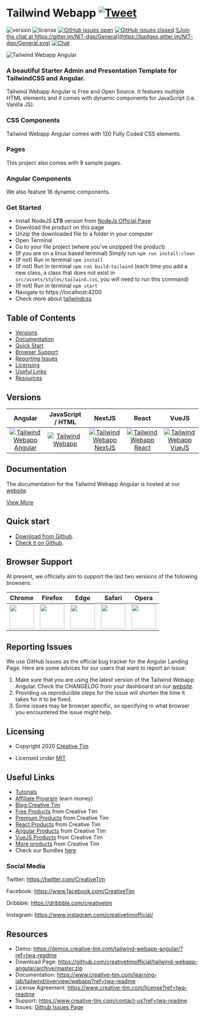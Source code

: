 # Tailwind Webapp <a href="https://twitter.com/intent/tweet?url=https%3A%2F%2Fwww.creative-tim.com%2Flearning-lab%2Ftailwindcss-starter-project%23%2Fpresentation&text=Tailwind%20Starter%20Kit%20by%20Creative%20Tim&original_referer=&via=Creative%20Tim&hashtags=creativetim" target="_blank">![Tweet](https://img.shields.io/twitter/url/http/shields.io.svg?style=social&logo=twitter)</a>

![version](https://img.shields.io/badge/version-1.0.0-blue.svg) ![license](https://img.shields.io/badge/license-MIT-blue.svg) <a href="https://github.com/creativetimofficial/tailwind-webapp-angular/issues?q=is%3Aopen+is%3Aissue" target="_blank">![GitHub issues open](https://img.shields.io/github/issues/creativetimofficial/tailwind-webapp-angular.svg)</a> <a href="https://github.com/creativetimofficial/tailwind-webapp-angular/issues?q=is%3Aissue+is%3Aclosed" target="_blank">![GitHub issues closed](https://img.shields.io/github/issues-closed-raw/creativetimofficial/tailwind-webapp-angular.svg)</a> <a href="https://gitter.im/creative-tim-general/Lobby" target="_blank">![Join the chat at https://gitter.im/NIT-dgp/General](https://badges.gitter.im/NIT-dgp/General.svg)</a> <a href="https://discord.gg/E4aHAQy" target="_blank">![Chat](https://img.shields.io/badge/chat-on%20discord-7289da.svg)</a>

![Tailwind Webapp Angular](https://github.com/creativetimofficial/public-assets/blob/master/tailwind-webapp-angular/tailwind-webapp-angular.jpg?raw=true)

### A beautiful Starter Admin and Presentation Template for TailwindCSS and Angular.

Tailwind Webapp Angular is Free and Open Source. It features multiple HTML elements and it comes with dynamic components for JavaScript (i.e. Vanilla JS).

### CSS Components

Tailwind Webapp Angular comes with 120 Fully Coded CSS elements.

### Pages

This project also comes with 9 sample pages.

### Angular Components

We also feature 16 dynamic components.

### Get Started

- Install NodeJS **LTS** version from <a href="https://nodejs.org/en/?ref=creativetim">NodeJs Official Page</a>
- Download the product on this page
- Unzip the downloaded file to a folder in your computer
- Open Terminal
- Go to your file project (where you’ve unzipped the product)
- (If you are on a linux based terminal) Simply run `npm run install:clean`
- (If not) Run in terminal `npm install`
- (If not) Run in terminal `npm run build:tailwind` (each time you add a new class, a class that does not exist in `src/assets/styles/tailwind.css`, you will need to run this command)
- (If not) Run in terminal `npm start`
- Navigate to https://localhost:4200
- Check more about [tailwindcss](https://tailwindcss.com/?ref=creativetim)


## Table of Contents

* [Versions](#versions)
* [Documentation](#documentation)
* [Quick Start](#quick-start)
* [Browser Support](#browser-support)
* [Reporting Issues](#reporting-issues)
* [Licensing](#licensing)
* [Useful Links](#useful-links)
* [Resources](#resources)

## Versions

| Angular | JavaScript / HTML | NextJS | React | VueJS |
| :---: | :---: | :---: | :---: | :---: |
| [![Tailwind Webapp Angular](https://github.com/creativetimofficial/public-assets/blob/master/tailwind-webapp-angular/tailwind-webapp-angular.jpg?raw=true)](https://www.creative-tim.com/product/tailwind-webapp-angular?ref=twa-github-readme)  | [![Tailwind Webapp](https://github.com/creativetimofficial/public-assets/blob/master/tailwind-webapp/tailwind-webapp.jpg?raw=true)](https://www.creative-tim.com/product/tailwind-webapp?ref=twa-github-readme)  | [![Tailwind Webapp NextJS](https://github.com/creativetimofficial/public-assets/blob/master/tailwind-webapp-nextjs/tailwind-webapp-nextjs.jpg?raw=true)](https://www.creative-tim.com/product/tailwind-webapp-nextjs?ref=twa-github-readme)  | [![Tailwind Webapp React](https://github.com/creativetimofficial/public-assets/blob/master/tailwind-webapp-react/tailwind-webapp-react.jpg?raw=true)](https://www.creative-tim.com/product/tailwind-webapp-react?ref=twa-github-readme)  | [![Tailwind Webapp VueJS](https://github.com/creativetimofficial/public-assets/blob/master/tailwind-webapp-vuejs/tailwind-webapp-vuejs.jpg?raw=true)](https://www.creative-tim.com/product/tailwind-webapp-vuejs?ref=twa-github-readme)

## Documentation
The documentation for the Tailwind Webapp Angular is hosted at our <a href="https://www.creative-tim.com/learning-lab/tailwind/overview/webapp?ref=twa-readme" target="_blank">website</a>.

<a href="https://demos.creative-tim.com/tailwind-webapp-angular/?ref=twa-readme" target="_blank">View More</a>


## Quick start

- <a href="https://github.com/creativetimofficial/tailwind-webapp-angular/archive/master.zip" target="_blank">Download from Github</a>.
- <a href="https://github.com/creativetimofficial/tailwind-webapp-angular" target="_blank">Check it on Github</a>.

## Browser Support

At present, we officially aim to support the last two versions of the following browsers:

| Chrome | Firefox | Edge | Safari | Opera |
|:---:|:---:|:---:|:---:|:---:|
| <img src="https://github.com/creativetimofficial/public-assets/blob/master/logos/chrome-logo.png?raw=true" width="64" height="64"> | <img src="https://raw.githubusercontent.com/creativetimofficial/public-assets/master/logos/firefox-logo.png" width="64" height="64"> | <img src="https://raw.githubusercontent.com/creativetimofficial/public-assets/master/logos/edge-logo.png" width="64" height="64"> | <img src="https://raw.githubusercontent.com/creativetimofficial/public-assets/master/logos/safari-logo.png" width="64" height="64"> | <img src="https://raw.githubusercontent.com/creativetimofficial/public-assets/master/logos/opera-logo.png" width="64" height="64"> |

## Reporting Issues

We use GitHub Issues as the official bug tracker for the Angular Landing Page. Here are some advices for our users that want to report an issue:

1. Make sure that you are using the latest version of the Tailwind Webapp Angular. Check the CHANGELOG from your dashboard on our <a href="https://www.creative-tim.com/?ref=twa-readme" target="_blank">website</a>.
2. Providing us reproducible steps for the issue will shorten the time it takes for it to be fixed.
3. Some issues may be browser specific, so specifying in what browser you encountered the issue might help.

## Licensing

- Copyright 2020 <a href="https://www.creative-tim.com/?ref=twa-readme" target="_blank">Creative Tim</a>



- Licensed under <a href="https://github.com/creativetimofficial/webapp/blob/master/LICENSE.md" target="_blank">MIT</a>

## Useful Links

- <a href="https://www.youtube.com/channel/UCVyTG4sCw-rOvB9oHkzZD1w" target="_blank">Tutorials</a>
- <a href="https://www.creative-tim.com/affiliates/new?ref=twa-readme" target="_blank">Affiliate Program</a> (earn money)
- <a href="http://blog.creative-tim.com/?ref=twa-readme" target="_blank">Blog Creative Tim</a>
- <a href="https://www.creative-tim.com/templates/free?ref=twa-readme" target="_blank">Free Products</a> from Creative Tim
- <a href="https://www.creative-tim.com/templates/premium?ref=twa-readme" target="_blank">Premium Products</a> from Creative Tim
- <a href="https://www.creative-tim.com/templates/react?ref=twa-readme" target="_blank">React Products</a> from Creative Tim
- <a href="https://www.creative-tim.com/templates/angular?ref=twa-readme" target="_blank">Angular Products</a> from Creative Tim
- <a href="https://www.creative-tim.com/templates/vuejs?ref=twa-readme" target="_blank">VueJS Products</a> from Creative Tim
- <a href="https://www.creative-tim.com/templates?ref=twa-readme" target="_blank">More products</a> from Creative Tim
- Check our Bundles <a href="https://www.creative-tim.com/bundles?ref=twa-readme" target="_blank">here</a>

### Social Media

Twitter: <a href="https://twitter.com/CreativeTim" target="_blank">https://twitter.com/CreativeTim</a>

Facebook: <a href="https://www.facebook.com/CreativeTim" target="_blank">https://www.facebook.com/CreativeTim</a>

Dribbble: <a href="https://dribbble.com/creativetim" target="_blank">https://dribbble.com/creativetim</a>

Instagram: <a href="https://www.instagram.com/creativetimofficial/" target="_blank">https://www.instagram.com/creativetimofficial/</a>


## Resources
- Demo: <a href="https://demos.creative-tim.com/tailwind-webapp-angular/?ref=twa-readme" target="_blank">https://demos.creative-tim.com/tailwind-webapp-angular/?ref=twa-readme</a>
- Download Page: <a href="https://github.com/creativetimofficial/tailwind-webapp-angular/archive/master.zip" target="_blank">https://github.com/creativetimofficial/tailwind-webapp-angular/archive/master.zip</a>
- Documentation: <a href="https://www.creative-tim.com/learning-lab/tailwind/overview/webapp?ref=twa-readme" target="_blank">https://www.creative-tim.com/learning-lab/tailwind/overview/webapp?ref=twa-readme</a>
- License Agreement: <a href="https://www.creative-tim.com/license?ref=twa-readme" target="_blank">https://www.creative-tim.com/license?ref=twa-readme</a>
- Support: <a href="https://www.creative-tim.com/contact-us?ref=twa-readme" target="_blank">https://www.creative-tim.com/contact-us?ref=twa-readme</a>
- Issues: <a href="https://github.com/creativetimofficial/tailwind-webapp-angular/issues" target="_blank">Github Issues Page</a>
